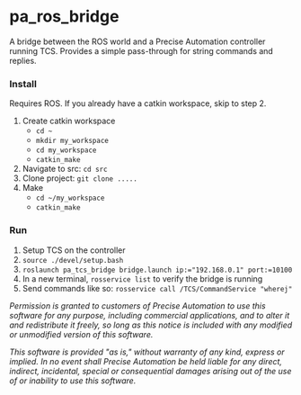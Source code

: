# pa_ros_bridge
A bridge between the ROS world and a Precise Automation controller running TCS. Provides a simple pass-through for string commands and replies.

### Install
Requires ROS.
If you already have a catkin workspace, skip to step 2.
1. Create catkin workspace
   - `cd ~`
   - `mkdir my_workspace`
   - `cd my_workspace`
   - `catkin_make`
2. Navigate to src: `cd src` 
3. Clone project: `git clone .....`
4. Make
   - `cd ~/my_workspace`
   - `catkin_make`

### Run
1. Setup TCS on the controller
2. `source ./devel/setup.bash`
3. `roslaunch pa_tcs_bridge bridge.launch ip:="192.168.0.1" port:=10100`
4. In a new terminal, `rosservice list` to verify the bridge is running
5. Send commands like so: `rosservice call /TCS/CommandService "wherej"`


*Permission is granted to customers of Precise Automation to use this software for any purpose, including commercial applications, and to alter it and redistribute it freely, so long as this notice is included with any modified or unmodified version of this software.*

*This software is provided "as is," without warranty of any kind, express or implied.  In no event shall Precise Automation be held liable for any direct, indirect, incidental, special or consequential damages arising out of the use of or inability to use this software.*
